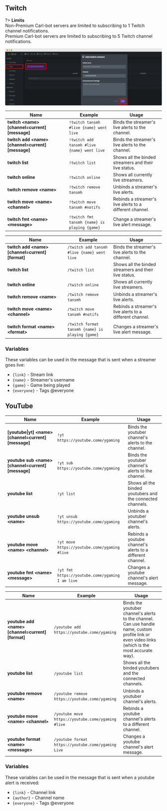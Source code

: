 ## Twitch
?> **Limits**<br>Non-Premium Carl-bot servers are limited to subscribing to 1 Twitch channel notifications.<br>Premium Carl-bot servers are limited to subscribing to 5 Twitch channel notifications.

![Twitch](_images/twitch.png ':size=100%')

<!-- tabs:start -->

<!-- tab:Prefix Commands -->
| Name              | Example           | Usage                                                                         |
| ----------------- | ----------------- | ----------------------------------------------------------------------------- |
| **twitch \<name> [channel=current] [message]** | `!twitch tansmh #live {name} went live` | Binds the streamer's live alerts to the channel. |
| **twitch add \<name> [channel=current] [message]** | `!twitch add tansmh #live {name} went live` | Binds the streamer's live alerts to the channel. |
| **twitch list**   | `!twitch list`    | Shows all the binded streamers and their live status.                         |
| **twitch online** | `!twitch online`  | Shows all currently live streamers.                                           |
| **twitch remove \<name>** | `!twitch remove tansmh` | Unbinds a streamer's live alerts.                               |
| **twitch move \<name> \<channel>** | `!twitch move tansmh #notifs` | Rebinds a streamer's live alerts to a different channel. |
| **twitch fmt \<name> \<message>** | `!twitch fmt tansmh {name} is playing {game}` | Change a streamer's live alert message. |

<!-- tab:Slash Commands -->
| Name              | Example           | Usage                                                                         |
| ----------------- | ----------------- | ----------------------------------------------------------------------------- |
| **twitch add \<name> [channel=current] [format]** | `/twitch add tansmh #live {name} went live` | Binds the streamer's live alerts to the channel. |
| **twitch list**   | `/twitch list`    | Shows all the binded streamers and their live status.                         |
| **twitch online** | `/twitch online`  | Shows all currently live streamers.                                           |
| **twitch remove \<name>** | `/twitch remove tansmh` | Unbinds a streamer's live alerts.                               |
| **twitch move \<name> \<channel>** | `/twitch move tansmh #notifs` | Rebinds a streamer's live alerts to a different channel. |
| **twitch format \<name> \<format>** | `/twitch format tansmh {name} is playing {game}` | Changes a streamer's live alert message. |

<!-- tabs:end -->

### Variables
These variables can be used in the message that is sent when a streamer goes live:
- `{link}` - Stream link
- `{name}` - Streamer's username
- `{game}` - Game being played
- `{everyone}` - Tags @everyone


## YouTube

<!-- tabs:start -->

<!-- tab:Prefix Commands -->
| Name              | Example           | Usage                                                                         |
| ----------------- | ----------------- | ----------------------------------------------------------------------------- |
| **[youtube\|yt] \<name> [channel=current] [message]** | `!yt https://youtube.come/ygaming` | Binds the youtuber channel's alerts to the channel. |
| **youtube sub \<name> [channel=current] [message]** | `!yt sub https://youtube.come/ygaming` | Binds the youtuber channel's alerts to the channel. |
| **youtube list**  | `!yt list`        | Shows all the binded youtubers and the connected channels.                    |
| **youtube unsub \<name>** | `!yt unsub https://youtube.come/ygaming` | Unbinds a youtuber channel's alerts.           |
| **youtube move \<name> \<channel>** | `!yt move https://youtube.come/ygaming #live` | Rebinds a youtube channel's alerts to a different channel. |
| **youtube fmt \<name> \<message>** | `!yt fmt https://youtube.come/ygaming I am live` | Changes a youtube channel's alert message. |

<!-- tab:Slash Commands -->
| Name              | Example           | Usage                                                                         |
| ----------------- | ----------------- | ----------------------------------------------------------------------------- |
| **youtube add \<name> [channel=current] [format]** | `/youtube add https://youtube.come/ygaming` | Binds the youtuber channel's alerts to the channel. Can use handle name, custom profile link or even video links (which is the most accurate way). |
| **youtube list** | `/youtube list` | Shows all the binded youtubers and the connected channels.         |
| **youtube remove \<name>** | `/youtube remove https://youtube.come/ygaming` | Unbinds a youtuber channel's alerts. |
| **youtube move \<name> \<channel>** | `/youtube move https://youtube.come/ygaming #live` | Rebinds a youtube channel's alerts to a different channel. |
| **youtube format \<name> \<message>** | `/youtube format https://youtube.come/ygaming Live` | Changes a youtube channel's alert message. |

<!-- tabs:end -->

### Variables
These variables can be used in the message that is sent when a youtube alert is received:
- `{link}` - Channel link
- `{author}` - Channel name
- `{everyone}` - Tags @everyone